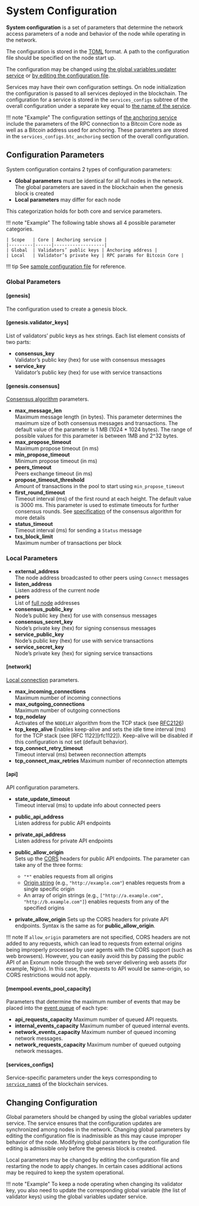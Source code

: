 # System Configuration

<!-- cspell:ignore nodelay -->

**System configuration** is a set of parameters that determine the network
access parameters of a node and behavior of the node while operating in the
network.

The configuration is stored in the [TOML][toml] format. A path to the
configuration file should be specified on the node start up.

The configuration may be changed using
[the global variables updater service](../advanced/configuration-updater.md)
or [by editing the configuration file](#changing-configuration).

Services may have their own configuration settings. On node initialization the
configuration is passed to all services deployed in the blockchain.
The configuration for a service is stored in the `services_configs` subtree
of the overall configuration
under a separate key equal to
[the name of the service](services.md#service-identifiers).

!!! note "Example"
    The configuration settings of
    [the anchoring service](../advanced/bitcoin-anchoring.md)
    include the parameters of the RPC connection to
    a Bitcoin Core node as well as a Bitcoin address used for anchoring.
    These parameters are stored in the `services_configs.btc_anchoring`
    section of the overall configuration.

## Configuration Parameters

System configuration contains 2 types of configuration parameters:

- **Global parameters** must be identical for all full nodes in the network. The
  global parameters are saved in the blockchain when the genesis block is
  created
- **Local parameters** may differ for each node

This categorization holds for both core and service parameters.

!!! note "Example"
    The following table shows all 4 possible parameter categories.

    | Scope   | Core | Anchoring service |
    |---------|------|-------------------|
    | Global  | Validators’ public keys | Anchoring address |
    | Local   | Validator’s private key | RPC params for Bitcoin Core |

!!! tip
    See [sample configuration file][github_config_file]
    for reference.

### Global Parameters

<!--TODO: put a sample file from above here and make comments inside the file.
make the comments as pop-up windows when navigating on each parameter in the
sample file-->

#### [genesis]

The configuration used to create a genesis block.

#### [genesis.validator_keys]

List of validators’ public keys as hex strings. Each list element consists of
two parts:

- **consensus_key**  
  Validator’s public key (hex) for use with consensus messages
- **service_key**  
  Validator’s public key (hex) for use with service transactions

#### [genesis.consensus]

[Consensus algorithm](consensus.md) parameters.

- **max_message_len**  
  Maximum message length (in bytes). This parameter determines the maximum
  size of both consensus messages and transactions. The default value of the
  parameter is 1 MB (1024 * 1024 bytes). The range of possible values for this
  parameter is between 1MB and 2^32 bytes.
- **max_propose_timeout**  
  Maximum propose timeout (in ms)
- **min_propose_timeout**  
  Minimum propose timeout (in ms)
- **peers_timeout**  
  Peers exchange timeout (in ms)
- **propose_timeout_threshold**  
  Amount of transactions in the pool to start using `min_propose_timeout`
- **first_round_timeout**  
  Timeout interval (ms) of the first round at each height. The default
  value is 3000 ms. This parameter is used to estimate timeouts for further
  consensus rounds. See [specification](../advanced/consensus/specification.md#rounds)
  of the consensus algorithm for more details
- **status_timeout**  
  Timeout interval (ms) for sending a `Status` message
- **txs_block_limit**  
  Maximum number of transactions per block

### Local Parameters

- **external_address**  
  The node address broadcasted to other peers using `Connect` messages
- **listen_address**  
  Listen address of the current node
- **peers**  
  List of [full node](../glossary.md#full-node) addresses
- **consensus_public_key**  
  Node’s public key (hex) for use with consensus messages
- **consensus_secret_key**  
  Node’s private key (hex) for signing consensus messages
- **service_public_key**  
  Node’s public key (hex) for use with service transactions
- **service_secret_key**  
  Node’s private key (hex) for signing service transactions

#### [network]

[Local connection](../advanced/network.md) parameters.

- **max_incoming_connections**  
  Maximum number of incoming connections
- **max_outgoing_connections**  
  Maximum number of outgoing connections
- **tcp_nodelay**  
  Activates of the `NODELAY` algorithm from the TCP stack
  (see [RFC2126][rfc2126])
- **tcp_keep_alive**
  Enables keep-alive and sets the idle time interval (ms) for the TCP stack
  (see [RFC 1122][rfc1122]).
  Keep-alive will be disabled if this configuration is not set
  (default behavior).
- **tcp_connect_retry_timeout**  
  Timeout interval (ms) between reconnection attempts
- **tcp_connect_max_retries**
  Maximum number of reconnection attempts

#### [api]

API configuration parameters.

- **state_update_timeout**  
  Timeout interval (ms) to update info about connected peers
- **public_api_address**  
  Listen address for public API endpoints
- **private_api_address**  
  Listen address for private API endpoints
- **public_allow_origin**  
  Sets up the [CORS][cors] headers for public API endpoints. The parameter
  can take any of the three forms:

    - `"*"` enables requests from all origins
    - [Origin string][origin-header] (e.g., `"http://example.com"`)
      enables requests from a single specific origin
    - An array of origin strings
      (e.g., `["http://a.example.com", "http://b.example.com"]`)
      enables requests from any of the specified origins
- **private_allow_origin**
  Sets up the CORS headers for private API endpoints.
  Syntax is the same as for **public_allow_origin**.

!!! note
    If `allow_origin` parameters are not specified, CORS headers are not added
    to any requests, which can lead to requests from external origins
    being improperly processed by user agents with the CORS support
    (such as web browsers). However, you can easily avoid this by passing the
    public API of an Exonum node through the web server
    delivering web assets  (for example, Nginx). In this case, the requests to
    API would be same-origin, so CORS restrictions would not apply.

#### [mempool.events_pool_capacity]

Parameters that determine the maximum number of events that may be placed into
the [event queue](../advanced/consensus/specification.md#message-processing)
of each type:

- **api_requests_capacity**
  Maximum number of queued API requests.
- **internal_events_capacity**
  Maximum number of queued internal events.
- **network_events_capacity**
  Maximum number of queued incoming network messages.
- **network_requests_capacity**
  Maximum number of queued outgoing network messages.

#### [services_configs]

Service-specific parameters under the keys corresponding to
[`service_name`s](services.md#service-identifiers)
of the blockchain services.

## Changing Configuration

Global parameters should be changed by using the global variables updater
service. The service ensures that the configuration updates are synchronized
among nodes in the network. Changing global parameters by editing the
configuration file is inadmissible as this may cause improper behavior of
the node. Modifying global parameters by the configuration file editing is
admissible only before the genesis block is created.

Local parameters may be changed by editing the configuration file and restarting
the node to apply changes. In certain cases additional actions may be required
to keep the system operational.

!!! note "Example"
    To keep a node operating when changing its validator key,
    you also need to update the corresponding global variable (the list of
    validator keys) using the global variables updater service.

[toml]: https://en.wikipedia.org/wiki/TOML
[github_config_file]: https://github.com/exonum/exonum/blob/v0.10.3/exonum/tests/testdata/config/config02.toml
[rfc2126]: https://tools.ietf.org/html/rfc2126
[cors]: https://developer.mozilla.org/en-US/docs/Web/HTTP/CORS
[origin-header]: https://developer.mozilla.org/en-US/docs/Web/HTTP/Headers/Origin
[ta-config]: https://docs.rs/exonum/0.4.0/exonum/blockchain/config/enum.TimeoutAdjusterConfig.html
